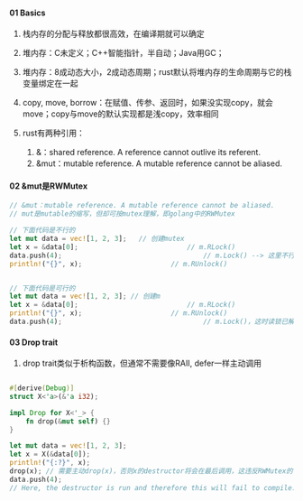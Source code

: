 #### 01 Basics

1. 栈内存的分配与释放都很高效，在编译期就可以确定

2. 堆内存：C未定义；C++智能指针，半自动；Java用GC；

3. 堆内存：8成动态大小，2成动态周期；rust默认将堆内存的生命周期与它的栈变量绑定在一起

4. copy, move, borrow：在赋值、传参、返回时，如果没实现copy，就会move；copy与move的默认实现都是浅copy，效率相同

5. rust有两种引用：

   1. &：shared reference. A reference cannot outlive its referent.
   2. &mut：mutable reference. A mutable reference cannot be aliased.

   

#### 02 &mut是RWMutex

```rust
// &mut：mutable reference. A mutable reference cannot be aliased.
// mut是mutable的缩写，但却可按mutex理解，即golang中的RWMutex

// 下面代码是不行的
let mut data = vec![1, 2, 3];	// 创建mutex
let x = &data[0];							// m.RLock()
data.push(4);									// m.Lock() --> 这里不行，只读锁还在呢
println!("{}", x);						// m.RUnlock()


// 下面代码是可行的
let mut data = vec![1, 2, 3]; // 创建m
let x = &data[0];							// m.RLock()
println!("{}", x);						// m.RUnlock()
data.push(4);									// m.Lock()，这时读锁已解，所以写锁可用
```



#### 03 Drop trait

1. drop trait类似于析构函数，但通常不需要像RAII, defer一样主动调用



```rust

#[derive(Debug)]
struct X<'a>(&'a i32);

impl Drop for X<'_> {
    fn drop(&mut self) {}
}

let mut data = vec![1, 2, 3];
let x = X(&data[0]);
println!("{:?}", x);
drop(x); // 需要主动drop(x)，否则x的destructor将会在最后调用，这违反RWMutex的读写锁互斥原则，编译不过
data.push(4);
// Here, the destructor is run and therefore this will fail to compile.
```





